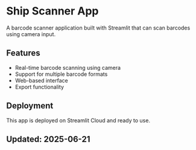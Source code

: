 # Ship Scanner App

A barcode scanner application built with Streamlit that can scan barcodes using camera input.

## Features

- Real-time barcode scanning using camera
- Support for multiple barcode formats
- Web-based interface
- Export functionality

## Deployment

This app is deployed on Streamlit Cloud and ready to use.

## Updated: 2025-06-21